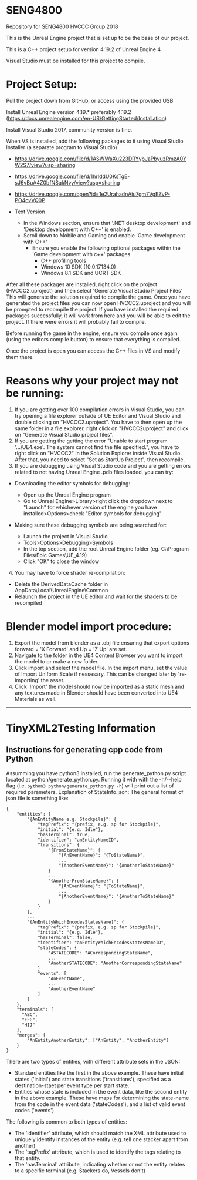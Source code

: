 # SENG4800
Repository for SENG4800 HVCCC Group 2018

This is the Unreal Engine project that is set up to be the base of our project.

This is a C++ project setup for version 4.19.2 of Unreal Engine 4

Visual Studio must be installed for this project to compile.

# Project Setup:

Pull the project down from GitHub, or access using the provided USB

Install Unreal Engine version 4.19.* preferably 4.19.2 (https://docs.unrealengine.com/en-US/GettingStarted/Installation)

Install Visual Studio 2017, community version is fine.

When VS is installed, add the following packages to it using Visual Studio Installer (a separate program to Visual Studio)
- https://drive.google.com/file/d/1ASWWaXu223DRYypJaPbyuzRmzA0YW2S7/view?usp=sharing
- https://drive.google.com/file/d/1hrIddU0KsTgE-sJ6vBuA4Z0bfNSqkNvy/view?usp=sharing
- https://drive.google.com/open?id=1e2UrahadnAju7gm7VgEZvP-PO4ovVQ0P 

- Text Version
	- In the Windows section, ensure that '.NET desktop development' and 'Desktop development with C++' is enabled.
	- Scroll down to Mobile and Gaming and enable 'Game development with C++'
		- Ensure you enable the following optional packages within the 'Game development with c++' packages	
			- C++ profiling tools
			- Windows 10 SDK (10.0.17134.0)
			- Windows 8.1 SDK and UCRT SDK

	

After all these packages are installed, right click on the project (HVCCC2.uproject) and then select 'Generate Visual Studio Project Files'
This will generate the solution required to compile the game.
Once you have generated the project files you can now open HVCCC2.uproject and you will be prompted to recompile the project. If you have installed the required packages successfully, it will work from here and you will be able to edit the project. If there were errors it will probably fail to compile.

Before running the game in the engine, ensure you compile once again (using the editors compile button) to ensure that everything is compiled.

Once the project is open you can access the C++ files in VS and modify them there.

# Reasons why your project may not be running:
1. If you are getting over 100 compilation errors in Visual Studio, you can try opening a file explorer outside of UE Editor and Visual Studio and double clicking on "HVCCC2.uproject". You have to then open up the same folder in a file explorer, right click on "HVCCC2uproject" and click on "Generate Visual Studio project files".
2. If you are getting the getting the error "Unable to start program '...\UE4.exe'. The system cannot find the file specified.", you have to right click on "HVCCC2" in the Solution Explorer inside Visual Studio. After that, you need to select "Set as StartUp Project", then recompile.
3. If you are debugging using Visual Studio code and you are getting errors related to not having Unreal Engine .pdb files loaded, you can try:
- Downloading the editor symbols for debugging:

  - Open up the Unreal Engine program
  - Go to Unreal Engine>Library>right click the dropdown next to "Launch" for whichever version of the engine you have installed>Options>check "Editor symbols for debugging"
- Making sure these debugging symbols are being searched for:

  - Launch the project in Visual Studio
  - Tools>Options>Debugging>Symbols
  - In the top section, add the root Unreal Engine folder (eg. C:\Program Files\Epic Games\UE_4.19)
  - Click "OK" to close the window
4. You may have to force shader re-compilation:
- Delete the DerivedDataCache folder in AppData\Local\UnrealEngine\Common
- Relaunch the project in the UE editor and wait for the shaders to be recompiled

# Blender model import procedure:

1. Export the model from blender as a .obj file ensuring that export options forward = 'X Forward' and Up = 'Z Up' are set.
2. Navigate to the folder in the UE4 Content Browser you want to import the model to or make a new folder.
3. Click import and select the model file. In the import menu, set the value of Import Uniform Scale if nessesary. This can be changed later by 're-importing' the asset.
4. Click 'Import' the model should now be imported as a static mesh and any textures made in Blender should have been converted into UE4 Materials as well. 

---------------------
# TinyXML2Testing Information

## Instructions for generating cpp code from Python
Assumming you have python3 installed, run the generate_python.py script located at python/generate_python.py.
Running it with with the -h/--help flag (i.e. `python3 python/generate_python.py -h`) will print out a list of required parameters.
Explanation of StateInfo.json:
The general format of json file is something like:
```
{
    "entities": {
        "{AnEntityName e.g. Stockpile}": {
            "tagPrefix": "{prefix, e.g. sp for Stockpile}",
            "initial": "{e.g. Idle"},
            "hasTerminal": true,
            "identifier": "anEntityNameID",
            "transitions": {
                "{FromStateName}": {
                    "{AnEventName}": "{ToStateName}",
                    ...
                    "{AnotherEventName}": "{AnotherToStateName}"
                }
                ...
                "{AnotherFromStateName}": {
                    "{AnEventName}": "{ToStateName}",
                    ...
                    "{AnotherEventName}": "{AnotherToStateName}"
                }
            }
        },
        ...
        "{AnEntityWhichEncodesStatesName}": {
            "tagPrefix": "{prefix, e.g. sp for Stockpile}",
            "initial": "{e.g. Idle"},
            "hasTerminal": false,
            "identifier": "anEntityWhichEncodesStatesNameID",
            "stateCodes": {
                "ASTATECODE": "ACorrespondingStateName",
                ...
                "AnotherSTATECODE": "AnotherCorrespondingStateName"
            }
            "events": [
                "AnEventName",
                ...
                "AnotherEventName"
            ]
        }
    },
    "terminals": [
      "ABC",
      "EFG",
      "HIJ"
    ],
    "merges": {
		"AnEntityAnotherEntity": ["AnEntity", "AnotherEntity"]
	}
}
```
There are two types of entities, with different attribute sets in the JSON:
- Standard entities like the first in the above example. These have initial states ('initial') and state transitions ('transitions'), specified as a destination-staet per event type per start state.
- Entities whose state is included in the event data, like the second entity in the above example. These have maps for determining the state-name from the code in the event data ('stateCodes'), and a list of valid event codes ('events')

The following is common to both types of entities:
- The 'identifier' attribute, which should match the XML attribute used to uniquely identify instances of the entity (e.g. tell one stacker apart from another)
- The 'tagPrefix' attribute, which is used to identify the tags relating to that entity.
- The 'hasTerminal' attribute, indicating whether or not the entity relates to a specific terminal (e.g. Stackers do, Vessels don't)
